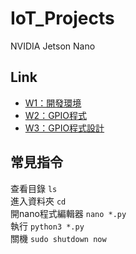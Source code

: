 # IoT_Projects
NVIDIA Jetson Nano  
## Link
+ [W1：開發環境](https://github.com/06160193/IoT_Projects/blob/main/W1：開發環境/README_W1.md)
+ [W2：GPIO程式](https://github.com/06160193/IoT_Projects/blob/main/W2：GPIO程式/README_W2.md)
+ [W3：GPIO程式設計](https://github.com/06160193/IoT_Projects/blob/main/W3：GPIO程式設計/README_W3.md)

## 常見指令
查看目錄 `ls`  
進入資料夾 `cd`  
開nano程式編輯器 `nano *.py`  
執行 `python3 *.py`  
關機 `sudo shutdown now`
